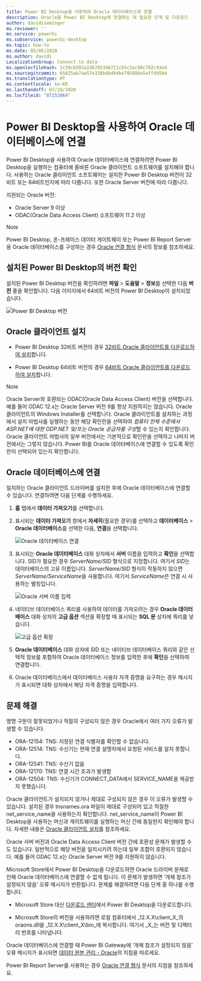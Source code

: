 ```yaml
---
title: Power BI Desktop을 사용하여 Oracle 데이터베이스에 연결
description: Oracle을 Power BI Desktop에 연결하는 데 필요한 단계 및 다운로드
author: davidiseminger
ms.reviewer: ''
ms.service: powerbi
ms.subservice: powerbi-desktop
ms.topic: how-to
ms.date: 05/05/2020
ms.author: davidi
LocalizationGroup: Connect to data
ms.openlocfilehash: 2c59cb593a236785346721cb5c3ac90c702c93ed
ms.sourcegitcommit: 65025ab7ae57e338bdbd94be795886e5affd45b4
ms.translationtype: HT
ms.contentlocale: ko-KR
ms.lasthandoff: 07/28/2020
ms.locfileid: "87252064"
---
```

# <a name="connect-to-an-oracle-database-with-power-bi-desktop"></a>Power BI Desktop을 사용하여 Oracle 데이터베이스에 연결
Power BI Desktop을 사용하여 Oracle 데이터베이스에 연결하려면 Power BI Desktop을 실행하는 컴퓨터에 올바른 Oracle 클라이언트 소프트웨어를 설치해야 합니다. 사용하는 Oracle 클라이언트 소프트웨어는 설치한 Power BI Desktop 버전이 32비트 또는 64비트인지에 따라 다릅니다. 또한 Oracle Server 버전에 따라 다릅니다.

지원되는 Oracle 버전: 
- Oracle Server 9 이상
- ODAC(Oracle Data Access Client) 소프트웨어 11.2 이상

> [!NOTE]
> Power BI Desktop, 온-프레미스 데이터 게이트웨이 또는 Power BI Report Server용 Oracle 데이터베이스를 구성하는 경우 [Oracle 연결 형식](https://docs.microsoft.com/sql/reporting-services/report-data/oracle-connection-type-ssrs?view=sql-server-ver15) 문서의 정보를 참조하세요. 


## <a name="determining-which-version-of-power-bi-desktop-is-installed"></a>설치된 Power BI Desktop의 버전 확인
설치된 Power BI Desktop 버전을 확인하려면 **파일** > **도움말** > **정보**를 선택한 다음 **버전** 줄을 확인합니다. 다음 이미지에서 64비트 버전의 Power BI Desktop이 설치되었습니다.

![Power BI Desktop 버전](media/desktop-connect-oracle-database/connect-oracle-database_1.png)

## <a name="install-the-oracle-client"></a>Oracle 클라이언트 설치
- Power BI Desktop 32비트 버전의 경우 [32비트 Oracle 클라이언트를 다운로드하여 설치](https://www.oracle.com/technetwork/topics/dotnet/utilsoft-086879.html)합니다.

- Power BI Desktop 64비트 버전의 경우 [64비트 Oracle 클라이언트를 다운로드하여 설치](https://www.oracle.com/database/technologies/odac-downloads.html)합니다.

> [!NOTE]
> Oracle Server와 호환되는 ODAC(Oracle Data Access Client) 버전을 선택합니다. 예를 들어 ODAC 12.x는 Oracle Server 버전 9를 항상 지원하지는 않습니다.
> Oracle 클라이언트의 Windows Installer를 선택합니다.
> Oracle 클라이언트를 설치하는 과정에서 설치 마법사를 실행하는 동안 해당 확인란을 선택하여 *컴퓨터 전체 수준에서 ASP.NET에 대한 ODP.NET 및/또는 Oracle 공급자를 구성*할 수 있는지 확인합니다. Oracle 클라이언트 마법사의 일부 버전에서는 기본적으로 확인란을 선택하고 나머지 버전에서는 그렇지 않습니다. Power BI를 Oracle 데이터베이스에 연결할 수 있도록 확인란이 선택되어 있는지 확인합니다.

## <a name="connect-to-an-oracle-database"></a>Oracle 데이터베이스에 연결
일치하는 Oracle 클라이언트 드라이버를 설치한 후에 Oracle 데이터베이스에 연결할 수 있습니다. 연결하려면 다음 단계를 수행하세요.

1. **홈** 탭에서 **데이터 가져오기**를 선택합니다. 

2. 표시되는 **데이터 가져오기** 창에서 **자세히**(필요한 경우)를 선택하고 **데이터베이스** > **Oracle 데이터베이스**를 선택한 다음, **연결**을 선택합니다.
   
   ![Oracle 데이터베이스 연결](media/desktop-connect-oracle-database/connect-oracle-database_2.png)
2. 표시되는 **Oracle 데이터베이스** 대화 상자에서 **서버** 이름을 입력하고 **확인**을 선택합니다. SID가 필요한 경우 *ServerName/SID* 형식으로 지정합니다. 여기서 *SID*는 데이터베이스의 고유 이름입니다. *ServerName/SID* 형식이 작동하지 않으면 *ServerName/ServiceName*을 사용합니다. 여기서 *ServiceName*은 연결 시 사용하는 별칭입니다.


   ![Oracle 서버 이름 입력](media/desktop-connect-oracle-database/connect-oracle-database_3.png)

      
3. 네이티브 데이터베이스 쿼리를 사용하여 데이터를 가져오려는 경우 **Oracle 데이터베이스** 대화 상자의 **고급 옵션** 섹션을 확장할 때 표시되는 **SQL 문** 상자에 쿼리를 넣습니다.
   
   ![고급 옵션 확장](media/desktop-connect-oracle-database/connect-oracle-database_4.png)
4. **Oracle 데이터베이스** 대화 상자에 SID 또는 네이티브 데이터베이스 쿼리와 같은 선택적 정보를 포함하여 Oracle 데이터베이스 정보를 입력한 후에 **확인**을 선택하여 연결합니다.
5. Oracle 데이터베이스에서 데이터베이스 사용자 자격 증명을 요구하는 경우 메시지가 표시되면 대화 상자에서 해당 자격 증명을 입력합니다.


## <a name="troubleshooting"></a>문제 해결

명명 구문이 잘못되었거나 적절히 구성되지 않은 경우 Oracle에서 여러 가지 오류가 발생할 수 있습니다.

* ORA-12154: TNS: 지정된 연결 식별자를 확인할 수 없습니다.
* ORA-12514: TNS: 수신기는 현재 연결 설명자에서 요청된 서비스를 알지 못합니다.
* ORA-12541: TNS: 수신기 없음
* ORA-12170: TNS: 연결 시간 초과가 발생함
* ORA-12504: TNS: 수신기가 CONNECT_DATA에서 SERVICE_NAME을 제공받지 못했습니다.

Oracle 클라이언트가 설치되지 않거나 제대로 구성되지 않은 경우 이 오류가 발생할 수 있습니다. 설치된 경우 tnsnames.ora 파일이 제대로 구성되어 있고 적절한 net_service_name을 사용하는지 확인합니다. net_service_name이 Power BI Desktop을 사용하는 머신과 게이트웨이를 실행하는 머신 간에 동일한지 확인해야 합니다. 자세한 내용은 [Oracle 클라이언트 설치](#install-the-oracle-client)를 참조하세요.

Oracle 서버 버전과 Oracle Data Access Client 버전 간에 호환성 문제가 발생할 수도 있습니다. 일반적으로 해당 버전을 일치시키려 하는데 일부 조합이 호환되지 않습니다. 예를 들어 ODAC 12.x는 Oracle Server 버전 9를 지원하지 않습니다.

Microsoft Store에서 Power BI Desktop을 다운로드하면 Oracle 드라이버 문제로 인해 Oracle 데이터베이스에 연결할 수 없게 됩니다. 이 문제가 발생하면 ‘개체 참조가 설정되지 않음’ 오류 메시지가 반환됩니다. 문제를 해결하려면 다음 단계 중 하나를 수행합니다.

* Microsoft Store 대신 [다운로드 센터](https://www.microsoft.com/download/details.aspx?id=58494)에서 Power BI Desktop을 다운로드합니다.

* Microsoft Store의 버전을 사용하려면 로컬 컴퓨터에서 _12.X.X\client_X_의 oraons.dll을 _12.X.X\client_X\bin_에 복사합니다. 여기서 _X_는 버전 및 디렉터리 번호를 나타냅니다.

Oracle 데이터베이스에 연결할 때 Power BI Gateway에 ‘개체 참조가 설정되지 않음’ 오류 메시지가 표시되면 [데이터 원본 관리 - Oracle](service-gateway-onprem-manage-oracle.md)의 지침을 따르세요.

Power BI Report Server를 사용하는 경우 [Oracle 연결 형식](https://docs.microsoft.com/sql/reporting-services/report-data/oracle-connection-type-ssrs?view=sql-server-ver15) 문서의 지침을 참조하세요.
